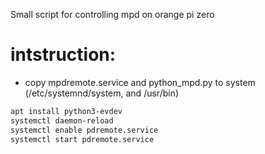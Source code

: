 Small script for controlling mpd on orange pi zero 

intstruction:
============

* copy mpdremote.service and python_mpd.py to system (/etc/systemnd/system, and /usr/bin)
```bash
apt install python3-evdev
systemctl daemon-reload
systemctl enable pdremote.service
systemctl start pdremote.service
```
